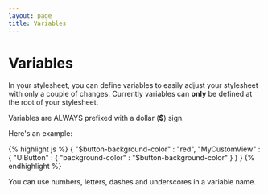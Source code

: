 ```yaml
---
layout: page
title: Variables
---
```


# Variables

In your stylesheet, you can define variables to easily adjust your stylesheet with only a couple of changes. Currently variables can **only** be defined at the root of your stylesheet.

Variables are ALWAYS prefixed with a dollar (**$**) sign.

Here's an example:

{% highlight js %}
{
    "$button-background-color" : "red",
    "MyCustomView" : {
        "UIButton" : {
            "background-color" : "$button-background-color"
        }
    }
}
{% endhighlight %} 

You can use numbers, letters, dashes and underscores in a variable name.